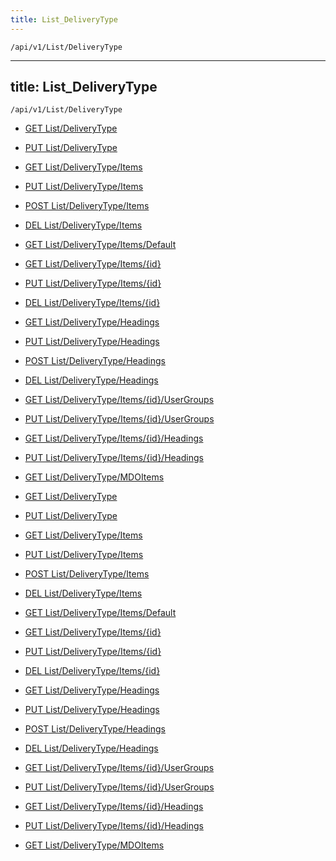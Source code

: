 ```yaml
---
title: List_DeliveryType
---
```


```http
/api/v1/List/DeliveryType
```

---

title: List_DeliveryType
---

```http
/api/v1/List/DeliveryType
```

* [GET List/DeliveryType](v1DeliveryTypeList_GetListDefinition.md)

* [PUT List/DeliveryType](v1DeliveryTypeList_SetListDefinition.md)

* [GET List/DeliveryType/Items](v1DeliveryTypeList_GetAll.md)

* [PUT List/DeliveryType/Items](v1DeliveryTypeList_PutAllDeliveryType.md)

* [POST List/DeliveryType/Items](v1DeliveryTypeList_PostDeliveryType.md)

* [DEL List/DeliveryType/Items](v1DeliveryTypeList_DeleteAllDeliveryType.md)

* [GET List/DeliveryType/Items/Default](v1DeliveryTypeList_CreateDefaultDeliveryType.md)

* [GET List/DeliveryType/Items/{id}](v1DeliveryTypeList_GetDeliveryType.md)

* [PUT List/DeliveryType/Items/{id}](v1DeliveryTypeList_PutDeliveryType.md)

* [DEL List/DeliveryType/Items/{id}](v1DeliveryTypeList_DeleteDeliveryType.md)

* [GET List/DeliveryType/Headings](v1DeliveryTypeList_GetDeliveryTypeHeadings.md)

* [PUT List/DeliveryType/Headings](v1DeliveryTypeList_PutDeliveryTypeHeadings.md)

* [POST List/DeliveryType/Headings](v1DeliveryTypeList_PostDeliveryTypeHeading.md)

* [DEL List/DeliveryType/Headings](v1DeliveryTypeList_DeleteDeliveryTypeHeadings.md)

* [GET List/DeliveryType/Items/{id}/UserGroups](v1DeliveryTypeList_GetDeliveryTypeUserGroupsForListItem.md)

* [PUT List/DeliveryType/Items/{id}/UserGroups](v1DeliveryTypeList_PutDeliveryTypeUserGroupsForListItem.md)

* [GET List/DeliveryType/Items/{id}/Headings](v1DeliveryTypeList_GetDeliveryTypeHeadingsForListItem.md)

* [PUT List/DeliveryType/Items/{id}/Headings](v1DeliveryTypeList_PutDeliveryTypeHeadingsForListItem.md)

* [GET List/DeliveryType/MDOItems](v1DeliveryTypeList_GetMDOList.md)

* [GET List/DeliveryType](v1DeliveryTypeList_GetListDefinition.md)

* [PUT List/DeliveryType](v1DeliveryTypeList_SetListDefinition.md)

* [GET List/DeliveryType/Items](v1DeliveryTypeList_GetAll.md)

* [PUT List/DeliveryType/Items](v1DeliveryTypeList_PutAllDeliveryType.md)

* [POST List/DeliveryType/Items](v1DeliveryTypeList_PostDeliveryType.md)

* [DEL List/DeliveryType/Items](v1DeliveryTypeList_DeleteAllDeliveryType.md)

* [GET List/DeliveryType/Items/Default](v1DeliveryTypeList_CreateDefaultDeliveryType.md)

* [GET List/DeliveryType/Items/{id}](v1DeliveryTypeList_GetDeliveryType.md)

* [PUT List/DeliveryType/Items/{id}](v1DeliveryTypeList_PutDeliveryType.md)

* [DEL List/DeliveryType/Items/{id}](v1DeliveryTypeList_DeleteDeliveryType.md)

* [GET List/DeliveryType/Headings](v1DeliveryTypeList_GetDeliveryTypeHeadings.md)

* [PUT List/DeliveryType/Headings](v1DeliveryTypeList_PutDeliveryTypeHeadings.md)

* [POST List/DeliveryType/Headings](v1DeliveryTypeList_PostDeliveryTypeHeading.md)

* [DEL List/DeliveryType/Headings](v1DeliveryTypeList_DeleteDeliveryTypeHeadings.md)

* [GET List/DeliveryType/Items/{id}/UserGroups](v1DeliveryTypeList_GetDeliveryTypeUserGroupsForListItem.md)

* [PUT List/DeliveryType/Items/{id}/UserGroups](v1DeliveryTypeList_PutDeliveryTypeUserGroupsForListItem.md)

* [GET List/DeliveryType/Items/{id}/Headings](v1DeliveryTypeList_GetDeliveryTypeHeadingsForListItem.md)

* [PUT List/DeliveryType/Items/{id}/Headings](v1DeliveryTypeList_PutDeliveryTypeHeadingsForListItem.md)

* [GET List/DeliveryType/MDOItems](v1DeliveryTypeList_GetMDOList.md)
